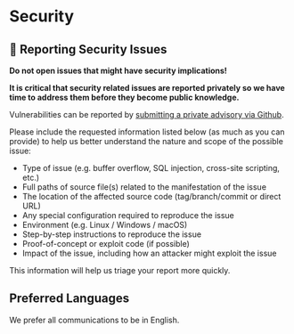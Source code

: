 # Security

## 🔐 Reporting Security Issues

**Do not open issues that might have security implications!**

**It is critical that security related issues are reported privately so we have time to address them before they become public knowledge.**

Vulnerabilities can be reported by [submitting a private advisory via Github](https://github.com/andrlik/django-quotes/security).


Please include the requested information listed below (as much as you can provide) to help us better understand the nature and scope of the possible issue:

- Type of issue (e.g. buffer overflow, SQL injection, cross-site scripting, etc.)
- Full paths of source file(s) related to the manifestation of the issue
- The location of the affected source code (tag/branch/commit or direct URL)
- Any special configuration required to reproduce the issue
- Environment (e.g. Linux / Windows / macOS)
- Step-by-step instructions to reproduce the issue
- Proof-of-concept or exploit code (if possible)
- Impact of the issue, including how an attacker might exploit the issue

This information will help us triage your report more quickly.

## Preferred Languages

We prefer all communications to be in English.
